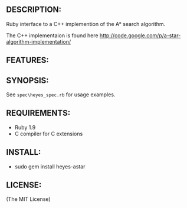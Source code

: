 ## DESCRIPTION:

Ruby interface to a C++ implemention of the A\* search algorithm.

The C++ implementaion is found here <http://code.google.com/p/a-star-algorithm-implementation/>


## FEATURES:


## SYNOPSIS:

  See `spec\heyes_spec.rb` for usage examples.

## REQUIREMENTS:

* Ruby 1.9 
* C compiler for C extensions 

## INSTALL:

* sudo gem install heyes-astar

## LICENSE:

(The MIT License)

